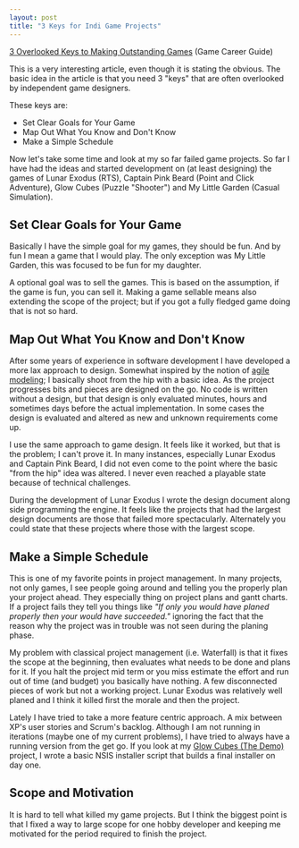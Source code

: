 ```yaml
---
layout: post
title: "3 Keys for Indi Game Projects"
---
```


<a href="http://gamecareerguide.com/features/845/features/845/3_overlooked_keys_to_making_.php">3 Overlooked Keys to Making Outstanding Games</a> (Game Career Guide)

This is a very interesting article, even though it is stating the obvious. The basic idea in the article is that you need 3 "keys" that are often overlooked by independent game designers. 

These keys are:

<ul>
  <li>Set Clear Goals for Your Game</li>
  <li>Map Out What You Know and Don't Know</li>
  <li>Make a Simple Schedule</li>
</ul>

Now let's take some time and look at my so far failed game projects. So far I have had the ideas and started development on (at least designing) the games of Lunar Exodus (RTS), Captain Pink Beard (Point and Click Adventure), Glow Cubes (Puzzle "Shooter") and My Little Garden (Casual Simulation).

<h2>Set Clear Goals for Your Game</h2>

Basically I have the simple goal for my games, they should be fun. And by fun I mean a game that I would play. The only exception was My Little Garden, this was focused to be fun for my daughter.

A optional goal was to sell the games. This is based on the assumption, if the game is fun, you can sell it. Making a game sellable means also extending the scope of the project; but if you got a fully fledged game doing that is not so hard.

<h2>Map Out What You Know and Don't Know</h2>

After some years of experience in software development I have developed a more lax approach to design. Somewhat inspired by the notion of <a href="http://www.agilemodeling.com/">agile modeling</a>; I basically shoot from the hip with a basic idea. As the project progresses bits and pieces are designed on the go. No code is written without a design, but that design is only evaluated minutes, hours and sometimes days before the actual implementation. In some cases the design is evaluated and altered as new and unknown requirements come up.

I use the same approach to game design. It feels like it worked, but that is the problem; I can't prove it. In many instances, especially Lunar Exodus and Captain Pink Beard, I did not even come to the point where the basic "from the hip" idea was altered. I never even reached a playable state because of technical challenges. 

During the development of Lunar Exodus I wrote the design document along side programming the engine. It feels like the projects that had the largest design documents are those that failed more spectacularly. Alternately you could state that these projects where those with the largest scope.

<h2>Make a Simple Schedule</h2>

This is one of my favorite points in project management. In many projects, not only games, I see people going around and telling you the properly plan your project ahead. They especially thing on project plans and gantt charts. If a project fails they tell you things like <i>"If only you would have planed properly then your would have succeeded."</i> ignoring the fact that the reason why the project was in trouble was not seen during the planing phase.

My problem with classical project management (i.e. Waterfall) is that it fixes the scope at the beginning, then evaluates what needs to be done and plans for it. If you halt the project mid term or you miss estimate the effort and run out of time (and budget) you basically have nothing. A few disconnected pieces of work but not a working project. Lunar Exodus was relatively well planed and I think it killed first the morale and then the project.

Lately I have tried to take a more feature centric approach. A mix between XP's user stories and Scrum's backlog. Although I am not running in iterations (maybe one of my current problems), I have tried to always have a running version from the get go. If you look at my <a href="/journal/2010-04-16/go-go-glow-cubes">Glow Cubes (The Demo)</a> project, I wrote a basic NSIS installer script that builds a final installer on day one.

<h2>Scope and Motivation</h2>

It is hard to tell what killed my game projects. But I think the biggest point is that I fixed a way to large scope for one hobby developer and keeping me motivated for the period required to finish the project.